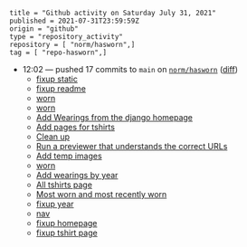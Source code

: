 ```
title = "Github activity on Saturday July 31, 2021"
published = 2021-07-31T23:59:59Z
origin = "github"
type = "repository_activity"
repository = [ "norm/hasworn",]
tag = [ "repo-hasworn",]
```

* 12:02 — pushed 17 commits to `main` on [`norm/hasworn`](https://github.com/norm/hasworn) ([diff](https://github.com/norm/hasworn/compare/402c9952c86b353e41345267639d4b8b0cf43d47..57f8e7393d872734b8e55535b12f8c3581a0d2b1))
  * [fixup static](https://github.com/norm/hasworn/commit/e99a4ebd6fe96973e54c394297ca26050aa425b1)
  * [fixup readme](https://github.com/norm/hasworn/commit/09943929bfa403fb25a04dc92e43037370b9b5a4)
  * [worn](https://github.com/norm/hasworn/commit/8599c9e66e4d7c6a604006a85b80bd81fde0e68a)
  * [worn](https://github.com/norm/hasworn/commit/a307182d8c12e19f8797099ee320bd3cb1425e48)
  * [Add Wearings from the django homepage](https://github.com/norm/hasworn/commit/477dc4443aaf3367e206e43fae9106862f345959)
  * [Add pages for tshirts](https://github.com/norm/hasworn/commit/1de099b9cf5d8719147dd48131bfd561431e051f)
  * [Clean up](https://github.com/norm/hasworn/commit/a2f8ccb5137d6011776fb2424f1b0332c075fa46)
  * [Run a previewer that understands the correct URLs](https://github.com/norm/hasworn/commit/c012b99ff60af945644dccdd87f48896a2bb63f7)
  * [Add temp images](https://github.com/norm/hasworn/commit/e0b5daa3181869d364ed9037a69d66c75fd20beb)
  * [worn](https://github.com/norm/hasworn/commit/b6bef77010dc7438eb4b85d6db9294b9e94d6868)
  * [Add wearings by year](https://github.com/norm/hasworn/commit/14250cdc798f41b67d69980267548a47c533e3d3)
  * [All tshirts page](https://github.com/norm/hasworn/commit/21fc995861abd4370f03d2ca31f9a5073a8fd727)
  * [Most worn and most recently worn](https://github.com/norm/hasworn/commit/a504c6256fecb6becc08415a2e9fb1a9b3c4bfee)
  * [fixup year](https://github.com/norm/hasworn/commit/6f6737008072cd908886876d41f62f9431880429)
  * [nav](https://github.com/norm/hasworn/commit/7b8e84dbcd0d0fd569ea76a34191ca7cdf1dbed9)
  * [fixup homepage](https://github.com/norm/hasworn/commit/d896fcffddd7cb69e88cc1c6b613f114d0de61cc)
  * [fixup tshirt page](https://github.com/norm/hasworn/commit/57f8e7393d872734b8e55535b12f8c3581a0d2b1)
